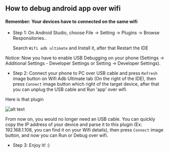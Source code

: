# 

## How to debug android app over wifi 

#### Remember: Your devices have to connected on the same wifi 

* Step 1: On Android Studio, choose File -> Setting -> Plugins -> Browse Responsitories..

  Search `Wifi adb ultimate` and Install it, after that Restart the IDE

Notice: Now you have to enable USB Debugging  on your phone (Settings -> Additional Settings - Developer Settings or Setting -> Developer Settings).

* Step 2: Connect your phone to PC over USB cable and press `Refresh` image button on Wifi Adb Ultimate tab (On the right of the IDE), then press `Connect` image button which right of the target device, after that you can unplug the USB cable and Run 'app' over wifi. 

 Here is that plugin
 
 ![alt text](https://plugins.jetbrains.com/files/9207/screenshot_16281.png)
  
  From now on, you would no longer need an USB cable. You can quickly copy the IP address of your device and parse it to this plugin (Ex: 192.168.1.108, you can find it on your Wifi details), then press `Connect` image button, and now you can Run or Debug over wifi.

* Step 3: Enjoy it! :)
